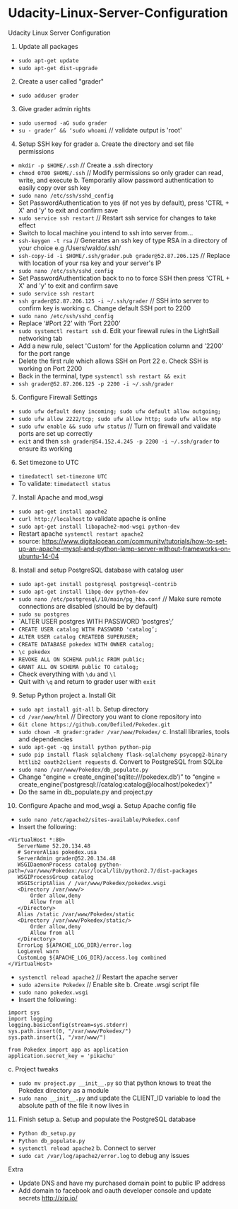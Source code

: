 # Udacity-Linux-Server-Configuration
Udacity Linux Server Configuration

1. Update all packages
- `sudo apt-get update`
- `sudo apt-get dist-upgrade`


2. Create a user called "grader"
- `sudo adduser grader`


3. Give grader admin rights
- `sudo usermod -aG sudo grader`
- `su - grader’ && ‘sudo whoami` // validate output is 'root'

4. Setup SSH key for grader
a. Create the directory and set file permissions
- `mkdir -p $HOME/.ssh` // Create a .ssh directory
- `chmod 0700 $HOME/.ssh` // Modify permissions so only grader can read, write, and execute
b. Temporarily allow password authentication to easily copy over ssh key
- `sudo nano /etc/ssh/sshd_config`
- Set PasswordAuthentication to yes (if not yes by default), press 'CTRL + X' and 'y' to exit and confirm save
- `sudo service ssh restart` // Restart ssh service for changes to take effect
- Switch to local machine you intend to ssh into server from...
- `ssh-keygen -t rsa` // Generates an ssh key of type RSA in a directory of your choice e.g /Users/waldo/.ssh/
- `ssh-copy-id -i $HOME/.ssh/grader.pub grader@52.87.206.125` // Replace with location of your rsa key and your server's IP
- `sudo nano /etc/ssh/sshd_config`
- Set PasswordAuthentication back to no to force SSH then press 'CTRL + X' and 'y' to exit and confirm save
- `sudo service ssh restart`
- `ssh grader@52.87.206.125 -i ~/.ssh/grader` // SSH into server to confirm key is working
c. Change default SSH port to 2200
- `sudo nano /etc/ssh/sshd_config` 
- Replace ‘#Port 22’ with ‘Port 2200’ 
- `sudo systemctl restart ssh`
d. Edit your firewall rules in the LightSail networking tab
- Add a new rule, select 'Custom' for the Application column and '2200' for the port range
- Delete the first rule which allows SSH on Port 22
e. Check SSH is working on Port 2200
- Back in the terminal, type `systemctl ssh restart && exit`
- `ssh grader@52.87.206.125 -p 2200 -i ~/.ssh/grader`


5. Configure Firewall Settings
- `sudo ufw default deny incoming; sudo ufw default allow outgoing;`
- `sudo ufw allow 2222/tcp; sudo ufw allow http; sudo ufw allow ntp`
- `sudo ufw enable && sudo ufw status` // Turn on firewall and validate ports are set up correctly
- `exit` and then `ssh grader@54.152.4.245 -p 2200 -i ~/.ssh/grader` to ensure its working


6. Set timezone to UTC
- `timedatectl set-timezone UTC`
- To validate: `timedatectl status`


7. Install Apache and mod_wsgi 
- `sudo apt-get install apache2`
- `curl http://localhost` to validate apache is online
- `sudo apt-get install libapache2-mod-wsgi python-dev`
- Restart apache `systemctl restart apache2`
- source: https://www.digitalocean.com/community/tutorials/how-to-set-up-an-apache-mysql-and-python-lamp-server-without-frameworks-on-ubuntu-14-04


8. Install and setup PostgreSQL database with catalog user
- `sudo apt-get install postgresql postgresql-contrib`
- `sudo apt-get install libpq-dev python-dev`
- `sudo nano /etc/postgresql/10/main/pg_hba.conf` // Make sure remote connections are disabled (should be by default)
- `sudo su postgres`
- `ALTER USER postgres WITH PASSWORD 'postgres’;’
- `CREATE USER catalog WITH PASSWORD 'catalog’;`
- `ALTER USER catalog CREATEDB SUPERUSER;`
- `CREATE DATABASE pokedex WITH OWNER catalog;`
- `\c pokedex`
- `REVOKE ALL ON SCHEMA public FROM public;`
- `GRANT ALL ON SCHEMA public TO catalog;`
- Check everything with `\du` and `\l`
- Quit with `\q` and return to grader user with `exit`


9. Setup Python project
a. Install Git
- `sudo apt install git-all`
b. Setup directory
- `cd /var/www/html` // Directory you want to clone repository into
- `Git clone https://github.com/Defiled/Pokedex.git`
- `sudo chown -R grader:grader /var/www/Pokedex/`
c. Install libraries, tools and dependencies 
- `sudo apt-get -qq install python python-pip`
- `sudo pip install flask sqlalchemy flask-sqlalchemy psycopg2-binary httlib2 oauth2client requests`
d. Convert to PostgreSQL from SQLite
- `sudo nano /var/www/Pokedex/db_populate.py`
- Change "engine = create_engine('sqlite:///pokedex.db’)” to “engine = create_engine('postgresql://catalog:catalog@localhost/pokedex’)”
- Do the same in db_populate.py and project.py


10. Configure Apache and mod_wsgi
a. Setup Apache config file
- `sudo nano /etc/apache2/sites-available/Pokedex.conf`
- Insert the following:
```
<VirtualHost *:80>
   ServerName 52.20.134.48
   # ServerAlias pokedex.usa
   ServerAdmin grader@52.20.134.48
   WSGIDaemonProcess catalog python-path=/var/www/Pokedex:/usr/local/lib/python2.7/dist-packages
   WSGIProcessGroup catalog
   WSGIScriptAlias / /var/www/Pokedex/pokedex.wsgi
   <Directory /var/www/>
       Order allow,deny
       Allow from all
   </Directory>
   Alias /static /var/www/Pokedex/static
   <Directory /var/www/Pokedex/static/>
       Order allow,deny
       Allow from all
   </Directory>
   ErrorLog ${APACHE_LOG_DIR}/error.log
   LogLevel warn
   CustomLog ${APACHE_LOG_DIR}/access.log combined
</VirtualHost>
```
- `systemctl reload apache2` // Restart the apache server
- `sudo a2ensite Pokedex` // Enable site
b. Create .wsgi script file
- `sudo nano pokedex.wsgi` 
- Insert the following:
```
import sys
import logging
logging.basicConfig(stream=sys.stderr)
sys.path.insert(0, "/var/www/Pokedex/")
sys.path.insert(1, "/var/www/")

from Pokedex import app as application
application.secret_key = 'pikachu'
```
c. Project tweaks
- `sudo mv project.py __init__.py` so that python knows to treat the Pokedex directory as a module
- `sudo nano __init__.py` and update the CLIENT_ID variable to load the absolute path of the file it now lives in


11. Finish setup
a. Setup and populate the PostgreSQL database
- `Python db_setup.py`
- `Python db_populate.py`
- `systemctl reload apache2`
b. Connect to server
- `sudo cat /var/log/apache2/error.log` to debug any issues


Extra
- Update DNS and have my purchased domain point to public IP address
- Add domain to facebook and oauth developer console and update secrets
http://xip.io/
